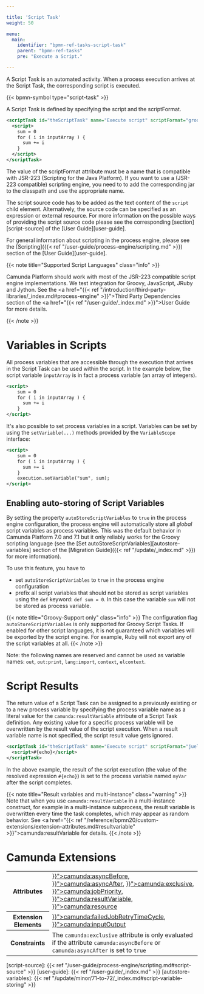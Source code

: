 ```yaml
---

title: 'Script Task'
weight: 50

menu:
  main:
    identifier: "bpmn-ref-tasks-script-task"
    parent: "bpmn-ref-tasks"
    pre: "Execute a Script."

---
```


A Script Task is an automated activity. When a process execution arrives at the Script Task, the corresponding script is executed.

{{< bpmn-symbol type="script-task" >}}

A Script Task is defined by specifying the script and the scriptFormat.

```xml
<scriptTask id="theScriptTask" name="Execute script" scriptFormat="groovy">
  <script>
    sum = 0
    for ( i in inputArray ) {
      sum += i
    }
  </script>
</scriptTask>
```

The value of the scriptFormat attribute must be a name that is compatible with JSR-223 (Scripting
for the Java Platform). If you want to use a (JSR-223 compatible) scripting engine, you need to to
add the corresponding jar to the classpath and use the appropriate name.

The script source code has to be added as the text content of the `script` child element.
Alternatively, the source code can be specified as an expression or external resource. For more
information on the possible ways of providing the script source code please see the corresponding
 [section][script-source] of the [User Guide][user-guide].

For general information about scripting in the process engine, please see the [Scripting]({{< ref "/user-guide/process-engine/scripting.md" >}}) section of the [User Guide][user-guide].

{{< note title="Supported Script Languages" class="info" >}}

Camunda Platform should work with most of the JSR-223 compatible script engine implementations. We test integration for Groovy, JavaScript, JRuby and Jython. See the <a href="{{< ref "/introduction/third-party-libraries/_index.md#process-engine" >}}">Third Party Dependencies</a> section of the <a href="{{< ref "/user-guide/_index.md" >}}">User Guide</a> for more details.

{{< /note >}}

# Variables in Scripts

All process variables that are accessible through the execution that arrives in the Script Task can be used within the script. In the example below, the script variable `inputArray` is in fact a process variable (an array of integers).

```xml
<script>
    sum = 0
    for ( i in inputArray ) {
      sum += i
    }
</script>
```

It's also possible to set process variables in a script. Variables can be set by using the `setVariable(...)` methods provided by the `VariableScope` interface:


```xml
<script>
    sum = 0
    for ( i in inputArray ) {
      sum += i
    }
    execution.setVariable("sum", sum);
</script>
```

## Enabling auto-storing of Script Variables

By setting the property `autoStoreScriptVariables` to `true` in the process engine configuration, the process engine will automatically store all _global_ script variables as process variables. This was the default behavior in Camunda Platform 7.0 and 7.1 but it only reliably works for the Groovy scripting language (see the [Set autoStoreScriptVariables][autostore-variables] section of the [Migration Guide]({{< ref "/update/_index.md" >}}) for more information).

To use this feature, you have to

* set `autoStoreScriptVariables` to `true` in the process engine configuration
* prefix all script variables that should not be stored as script variables using the `def` keyword: `def sum = 0`. In this case the variable `sum` will not be stored as process variable.

{{< note title="Groovy-Support only" class="info" >}}
The configuration flag <code>autoStoreScriptVariables</code> is only supported for Groovy Script Tasks. If enabled for other script languages, 
it is not guaranteed which variables will be exported by the script engine. For
example, Ruby will not export any of the script variables at all.
{{< /note >}}

Note: the following names are reserved and cannot be used as variable names:
`out`, `out:print`, `lang:import`, `context`, `elcontext`.


# Script Results

The return value of a Script Task can be assigned to a previously existing or to a new process variable by specifying the process variable name as a literal value for the `camunda:resultVariable` attribute of a Script Task definition. Any existing value for a specific process variable will be overwritten by the result value of the script execution. When a result variable name is not specified, the script result value gets ignored.

```xml
<scriptTask id="theScriptTask" name="Execute script" scriptFormat="juel" camunda:resultVariable="myVar">
  <script>#{echo}</script>
</scriptTask>
```

In the above example, the result of the script execution (the value of the resolved expression `#{echo}`) is set to the process variable named `myVar` after the script completes.

{{< note title="Result variables and multi-instance" class="warning" >}}
Note that when you use <code>camunda:resultVariable</code> in a multi-instance construct, for example in a multi-instance subprocess, the result variable is overwritten every time the task completes, which may appear as random behavior. See <a href="{{< ref "/reference/bpmn20/custom-extensions/extension-attributes.md#resultvariable" >}}">camunda:resultVariable</a> for details.
{{< /note >}}


# Camunda Extensions

<table class="table table-striped">
  <tr>
    <th>Attributes</th>
    <td>
      <a href="{{< ref "/reference/bpmn20/custom-extensions/extension-attributes.md#asyncbefore" >}}">camunda:asyncBefore</a>,
      <a href="{{< ref "/reference/bpmn20/custom-extensions/extension-attributes.md#asyncafter" >}}">camunda:asyncAfter</a>,
      <a href="{{< ref "/reference/bpmn20/custom-extensions/extension-attributes.md#exclusive" >}}">camunda:exclusive</a>,
      <a href="{{< ref "/reference/bpmn20/custom-extensions/extension-attributes.md#jobpriority" >}}">camunda:jobPriority</a>,
      <a href="{{< ref "/reference/bpmn20/custom-extensions/extension-attributes.md#resultvariable" >}}">camunda:resultVariable</a>,
      <a href="{{< ref "/reference/bpmn20/custom-extensions/extension-attributes.md#resource" >}}">camunda:resource</a>
    </td>
  </tr>
  <tr>
    <th>Extension Elements</th>
    <td>
      <a href="{{< ref "/reference/bpmn20/custom-extensions/extension-elements.md#failedjobretrytimecycle" >}}">camunda:failedJobRetryTimeCycle</a>,
      <a href="{{< ref "/reference/bpmn20/custom-extensions/extension-elements.md#inputoutput" >}}">camunda:inputOutput</a>
    </td>
  </tr>
  <tr>
    <th>Constraints</th>
    <td>
      The <code>camunda:exclusive</code> attribute is only evaluated if the attribute
      <code>camunda:asyncBefore</code> or <code>camunda:asyncAfter</code> is set to <code>true</code>
    </td>
  </tr>
</table>


[script-source]: {{< ref "/user-guide/process-engine/scripting.md#script-source" >}}
[user-guide]: {{< ref "/user-guide/_index.md" >}}
[autostore-variables]: {{< ref "/update/minor/71-to-72/_index.md#script-variable-storing" >}}
